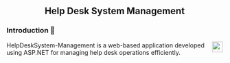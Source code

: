 <h2 align="center">Help Desk System Management</h2>

<h3> Introduction 📒 </h3>

<img align="right" height="25" src="https://tenor.com/id/view/fire-writing-gif-24533171.gif"  />

<div>
<p>HelpDeskSystem-Management is a web-based application developed using ASP.NET for managing help desk operations efficiently.</p>
</div>
